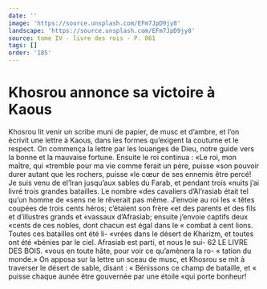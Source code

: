 ```yaml
---
date: ''
image: 'https://source.unsplash.com/EFm7JpD9jy8'
landscape: 'https://source.unsplash.com/EFm7JpD9jy8'
source: tome IV - livre des rois - P. 061
tags: []
order: '185'
---
```


# Khosrou annonce sa victoire à Kaous

Khosrou lit venir un scribe muni de papier, de musc et d’ambre, et l’on écrivit une lettre à Kaous,
dans les formes qu’exigent la coutume et le respect.
On commença la lettre par les louanges de Dieu, notre guide vers la bonne et la mauvaise fortune. Ensuite le roi continua : «Le roi, mon maître, qui «tremble pour ma vie comme ferait un père, puisse «son pouvoir durer autant que les rochers, puisse
«le cœur de ses ennemis être percé! Je suis venu de el’lran jusqu’aux sables du Farab, et pendant trois «nuits j’ai livré trois grandes batailles. Le nombre «des cavaliers d’Al’rasiab était tel qu’un homme de
«sens ne le rêverait pas même. J’envoie au roi les « têtes coupées de trois cents héros; c’étaient son frère
«et des parents et des fils et d’illustres grands et «vassaux d’Afrasiab; ensuite j’envoie captifs deux «cents de ces nobles, dont chacun est égal dans le « combat à cent lions. Toutes ces batailles ont été li- «vrées dans le désert de Kharizm, et toutes ont été «bénies par le ciel. Afrasiab est parti, et nous le sui-
62 LE LIVRE DES BOIS.
«vous en toute hâte, pour voir ce qu’amènera la ro-
« tation du monde.» On apposa sur la lettre un sceau de musc, et Khosrou se mit à traverser le désert de sable, disant : « Bénissons ce champ de bataille, et « puisse chaque aunée être gouvernée par une étoile
«qui porte bonheur!

